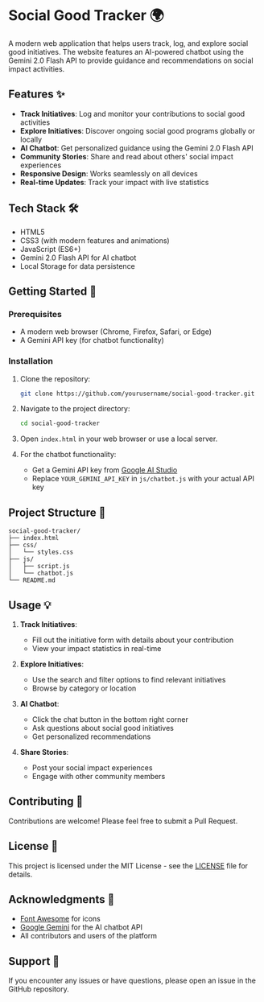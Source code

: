 # Social Good Tracker 🌍

A modern web application that helps users track, log, and explore social good initiatives. The website features an AI-powered chatbot using the Gemini 2.0 Flash API to provide guidance and recommendations on social impact activities.

## Features ✨

- **Track Initiatives**: Log and monitor your contributions to social good activities
- **Explore Initiatives**: Discover ongoing social good programs globally or locally
- **AI Chatbot**: Get personalized guidance using the Gemini 2.0 Flash API
- **Community Stories**: Share and read about others' social impact experiences
- **Responsive Design**: Works seamlessly on all devices
- **Real-time Updates**: Track your impact with live statistics

## Tech Stack 🛠️

- HTML5
- CSS3 (with modern features and animations)
- JavaScript (ES6+)
- Gemini 2.0 Flash API for AI chatbot
- Local Storage for data persistence

## Getting Started 🚀

### Prerequisites

- A modern web browser (Chrome, Firefox, Safari, or Edge)
- A Gemini API key (for chatbot functionality)

### Installation

1. Clone the repository:
   ```bash
   git clone https://github.com/yourusername/social-good-tracker.git
   ```

2. Navigate to the project directory:
   ```bash
   cd social-good-tracker
   ```

3. Open `index.html` in your web browser or use a local server.

4. For the chatbot functionality:
   - Get a Gemini API key from [Google AI Studio](https://makersuite.google.com/app/apikey)
   - Replace `YOUR_GEMINI_API_KEY` in `js/chatbot.js` with your actual API key

## Project Structure 📁

```
social-good-tracker/
├── index.html
├── css/
│   └── styles.css
├── js/
│   ├── script.js
│   └── chatbot.js
└── README.md
```

## Usage 💡

1. **Track Initiatives**:
   - Fill out the initiative form with details about your contribution
   - View your impact statistics in real-time

2. **Explore Initiatives**:
   - Use the search and filter options to find relevant initiatives
   - Browse by category or location

3. **AI Chatbot**:
   - Click the chat button in the bottom right corner
   - Ask questions about social good initiatives
   - Get personalized recommendations

4. **Share Stories**:
   - Post your social impact experiences
   - Engage with other community members

## Contributing 🤝

Contributions are welcome! Please feel free to submit a Pull Request.

## License 📄

This project is licensed under the MIT License - see the [LICENSE](LICENSE) file for details.

## Acknowledgments 🙏

- [Font Awesome](https://fontawesome.com/) for icons
- [Google Gemini](https://ai.google.dev/) for the AI chatbot API
- All contributors and users of the platform

## Support 💬

If you encounter any issues or have questions, please open an issue in the GitHub repository. 